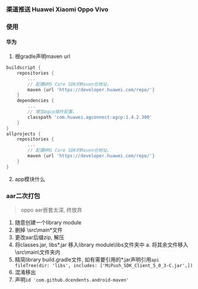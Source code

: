### 渠道推送 Huawei Xiaomi Oppo Vivo

### 使用

#### 华为

1. 根gradle声明maven url

```groovy
buildscript {
    repositories {
        ...
        // 配置HMS Core SDK的Maven仓地址。
        maven {url 'https://developer.huawei.com/repo/'}
    }
    dependencies {
        ...
        // 增加agcp插件配置。
        classpath 'com.huawei.agconnect:agcp:1.4.2.300'
    }
}
allprojects {
    repositories {
        ...
        // 配置HMS Core SDK的Maven仓地址。
        maven {url 'https://developer.huawei.com/repo/'}
    }
}
```

2. app模块什么


### <d>aar二次打包</d>

> oppo aar嵌套太深, 终放弃

1. 随意创建一个library module
2. 删掉 \src\main\*文件
3. 更改aar后缀zip, 解压
4. 将classes.jar, libs\*.jar 移入library module\libs文件夹中
   a. 将其余文件移入\src\main\文件夹内
5. 精简library build.gradle文件, 如有需要引用的*.jar声明引用`api fileTree(dir: 'libs', includes: ['MiPush_SDK_Client_5_0_3-C.jar',])`
6. 混淆移出
7. 声明`id 'com.github.dcendents.android-maven'`